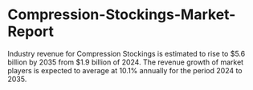 # Compression-Stockings-Market-Report
Industry revenue for Compression Stockings is estimated to rise to $5.6 billion by 2035 from $1.9 billion of 2024. The revenue growth of market players is expected to average at 10.1% annually for the period 2024 to 2035.

